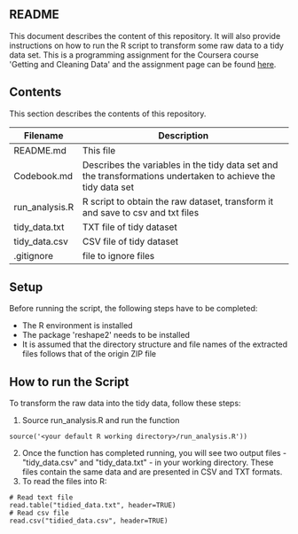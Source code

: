 ## README

This document describes the content of this repository. It will also provide instructions on how to run the R script to transform some raw data to a tidy data set. This is a programming assignment for the Coursera course 'Getting and Cleaning Data' and the assignment page can be found [here](https://www.coursera.org/learn/data-cleaning/peer/FIZtT/getting-and-cleaning-data-course-project).

## Contents

This section describes the contents of this repository.

| Filename | Description |
|---------|---------|
|README.md| This file|
|Codebook.md| Describes the variables in the tidy data set and the transformations undertaken to achieve the tidy data set|
| run_analysis.R | R script to obtain the raw dataset, transform it and save to csv and txt files |
| tidy_data.txt | TXT file of tidy dataset|
| tidy_data.csv | CSV file of tidy dataset |
| .gitignore | file to ignore files |

## Setup
Before running the script, the following steps have to be completed:

* The R environment is installed
* The package 'reshape2' needs to be installed
* It is assumed that the directory structure and file names of the extracted files follows that of the origin ZIP file

## How to run the Script
To transform the raw data into the tidy data, follow these steps:

1. Source run_analysis.R and run the function
```
source('<your default R working directory>/run_analysis.R'))
```
2. Once the function has completed running, you will see two output files - "tidy_data.csv" and "tidy_data.txt" - in your working directory. These files contain the same data and are presented in CSV and TXT formats.
3. To read the files into R:
```
# Read text file
read.table("tidied_data.txt", header=TRUE)
# Read csv file
read.csv("tidied_data.csv", header=TRUE)
```